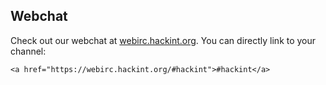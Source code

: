 ## Webchat
Check out our webchat at [webirc.hackint.org]. You can directly link to your channel:

```<a href="https://webirc.hackint.org/#hackint">#hackint</a>```

[webirc.hackint.org]: https://webirc.hackint.org/
